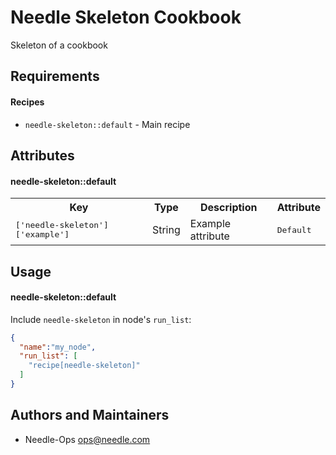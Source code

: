 Needle Skeleton Cookbook
============================
Skeleton of a cookbook

Requirements
------------
#### Recipes
- `needle-skeleton::default` - Main recipe

Attributes
----------
#### needle-skeleton::default
<table>
  <tr>
    <th>Key</th>
    <th>Type</th>
    <th>Description</th>
    <th>Attribute</th>
  </tr>
  <tr>
    <td><tt>['needle-skeleton']['example']</tt></td>
    <td>String</td>
    <td>Example attribute</td>
    <td><tt>Default</tt></td>
  </tr>
</table>

Usage
-----
#### needle-skeleton::default

Include `needle-skeleton` in node's `run_list`:

```json
{
  "name":"my_node",
  "run_list": [
    "recipe[needle-skeleton]"
  ]
}
```

Authors and Maintainers
-----------------------
- Needle-Ops <ops@needle.com>

